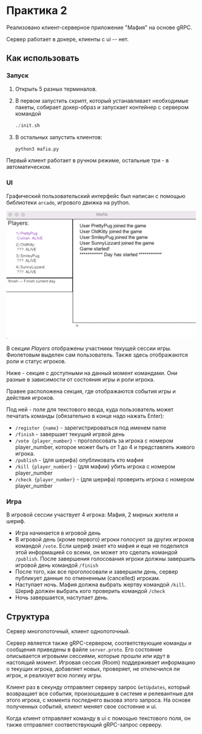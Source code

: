 # Практика 2

Реализовано клиент-серверное приложение "Мафия" на основе gRPC. 

Сервер работает в докере, клиенты с ui -- нет. 

## Как использовать

### Запуск

1. Открыть 5 разных терминалов.
2. В первом запустить скрипт, который устанавливает необходимые пакеты, собирает докер-образ и запускает контейнер с сервером командой

    ```python
    ./init.sh
    ```

3. В остальных запустить клиентов: 
    ```python
    python3 mafia.py
    ```

Первый клиент работает в ручном режиме, остальные три - в автоматическом. 

### UI
Графический пользовательский интерфейс был написан с помощью библиотеки `arcade`, игрового движка на python. 

<img src="src/ui.png" width="500">

В секции *Players* отображены участники текущей сессии игры. Фиолетовым выделен сам пользователь. Также здесь отображаются роли и статус игроков. 

Ниже - секция с доступными на данный момент командами. Они разные в зависимости от состояния игры и роли игрока. 

Правее расположена секция, где отображаются события игры и действия игроков. 

Под ней - поле для текстового ввода, куда пользователь может печатать команды (обязательно в конце надо нажать Enter): 

- `/register {name}` - зарегистрироваться под именем name
- `/finish` - завершает текущий игрвой день
- `/vote {player_number}` - проголосовать за игрока с номером player_number, которое может быть от 1 до 4 и представлять живого игрока. 
- `/publish` - (для шерифа) опубликовать кто мафия 
- `/kill {player_number}` - (для мафии) убить игрока с номером player_number
- `/check {player_number}` - (для шерифа) проверить игрока с номером player_number


### Игра
В игровой сессии участвует 4 игрока: Мафия, 2 мирных жителя и шериф. 

- Игра начинается в игровой день
- В игровой день (кроме первого) игроки голосуют за других игроков командой `/vote`. Если шериф знает кто мафия и еще не поделился этой информацией со всеми, он может это сделать командой `/publish`. После завершения голосования игроки должны завершить игровой день командой `/finish`
- После того, как все проголосовали и завершили день, сервер публикует данные по отмененным (cancelled) игрокам. 
- Наступает ночь. Мафия должна выбрать жертву командой `/kill`. Шериф должен выбрать кого проверить командой `/check`
- Ночь завершается, наступает день.  

## Структура

Сервер многопоточный, клиент однопоточный. 

Сервер является также gRPC-сервером, соответствующие команды и сообщения приведены в файле `server.proto`. Его состояние описывается игровыми сессиями, которые прошли или идут в настоящий момент. Игровая сессия (Room) поддерживает информацию о текущих игрока, добавляет новых, проверяет, не отключился ли игрок, и реализует всю логику игры. 

Клиент раз в секунду отправляет серверу запрос `GetUpdates`, который возвращает все события, произошедшие в системе и релевантные для этого игрока, с момента последнего вызова этого запроса. На основе полученных событий, клиент меняет свое состояние и ui. 

Когда клиент отправляет команду в ui с помощью текстового поля, он также отправляет соответствующий gRPC-запрос серверу. 